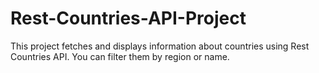 # Rest-Countries-API-Project
This project fetches and displays information about countries using Rest Countries API.  You can filter them by region or name.
